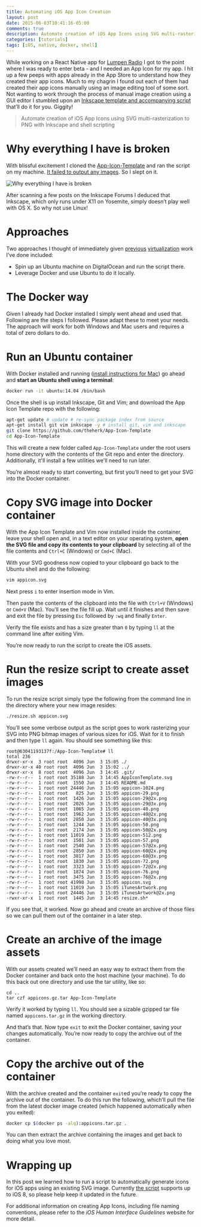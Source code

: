 ```yaml
---
title: Automating iOS App Icon Creation
layout: post
date: 2015-06-03T10:41:16-05:00
comments: true
description: Automate creation of iOS App Icons using SVG multi-rasterization to PNG with Inkscape and shell scripting.
categories: [tutorials]
tags: [iOS, native, docker, shell]
---
```


While working on a React Native app for [Lumpen Radio](http://lumpen.fm) I got to the point where I was ready to enter beta - and I needed an App Icon for my app. I hit up a few peeps with apps already in the App Store to understand how they created their app icons. Much to my chagrin I found out each of them had created their app icons manually using an image editing tool of some sort. Not wanting to work through the process of manual image creation using a GUI editor I stumbled upon an [Inkscape template and accompanying script](https://github.com/theherk/App-Icon-Template) that’ll do it for you. Giggity!

> Automate creation of iOS App Icons using SVG multi-rasterization to PNG with Inkscape and shell scripting

# Why everything I have is broken

With blissful excitement I cloned the [App-Icon-Template](https://github.com/theherk/App-Icon-Template) and ran the script on my machine. [It failed to output any images](https://github.com/theherk/App-Icon-Template/issues/3). So I slept on it.

![Why everything I have is broken](http://imgs.xkcd.com/comics/hard_reboot.png)

After scanning a few posts on the Inkscape Forums I deduced that Inkscape, which only runs under X11 on Yosemite, simply doesn’t play well with OS X. So why not use Linux!

# Approaches

Two approaches I thought of immediately given [previous](/developing-modern-web-applications-on-windows-vagrant/) [virtualization](/simple-websites-jekyll-docker/) work I’ve done included:

- Spin up an Ubuntu machine on DigitalOcean and run the script there.
- Leverage Docker and use Ubuntu to do it locally.

# The Docker way

Given I already had Docker installed I simply went ahead and used that. Following are the steps I followed. Please adapt these to meet your needs. The approach will work for both Windows and Mac users and requires a total of zero dollars to do.

# Run an Ubuntu container

With Docker installed and running ([install instructions for Mac](http://habd.as/simple-websites-jekyll-docker/#install-docker)) go ahead and **start an Ubuntu shell using a terminal**:

```sh
docker run -it ubuntu:14.04 /bin/bash
```

Once the shell is up install Inkscape, Git and Vim; and download the App Icon Template repo with the following:

```sh
apt-get update # update # re-sync package index from source
apt-get install git vim inkscape -y # install git, vim and inkscape
git clone https://github.com/theherk/App-Icon-Template
cd App-Icon-Template
```

This will create a new folder called `App-Icon-Template` under the root users home directory with the contents of the Git repo and enter the directory. Additionally, it'll install a few utilities we'll need to run later.

You’re almost ready to start converting, but first you’ll need to get your SVG into the Docker container.

# Copy SVG image into Docker container

With the App Icon Template and Vim now installed inside the container, leave your shell open and, in a text editor on your operating system, **open the SVG file and copy its contents to your clipboard** by selecting all of the file contents and `Ctrl+C` (Windows) or `Cmd+C` (Mac).

With your SVG goodness now copied to your clipboard go back to the Ubuntu shell and do the following:

```sh
vim appicon.svg
```

Next press `i` to enter insertion mode in Vim.

Then paste the contents of the clipboard into the file with `Ctrl+V` (Windows) or `Cmd+V` (Mac). You’ll see the file fill up. Wait until it finishes and then save and exit the file by pressing `Esc` followed by `:wq` and finally `Enter`.

Verify the file exists and has a size greater than `0` by typing `ll` at the command line after exiting Vim.

You’re now ready to run the script to create the iOS assets.

# Run the resize script to create asset images

To run the resize script simply type the following from the command line in the directory where your new image resides:

```sh
./resize.sh appicon.svg
```

You’ll see some verbose output as the script goes to work rasterizing your SVG into PNG bitmap images of various sizes for iOS. Wait for it to finish and then type `ll` again. You should see something like this:

```
root@63041193137f:/App-Icon-Template# ll
total 236
drwxr-xr-x  3 root root  4096 Jun  3 15:05 ./
drwxr-xr-x 40 root root  4096 Jun  3 15:02 ../
drwxr-xr-x  8 root root  4096 Jun  3 14:45 .git/
-rw-r--r--  1 root root 35188 Jun  3 14:45 AppIconTemplate.svg
-rw-r--r--  1 root root  1550 Jun  3 14:45 README.md
-rw-r--r--  1 root root 24446 Jun  3 15:05 appicon-1024.png
-rw-r--r--  1 root root   825 Jun  3 15:05 appicon-29.png
-rw-r--r--  1 root root  1426 Jun  3 15:05 appicon-29@2x.png
-rw-r--r--  1 root root  2026 Jun  3 15:05 appicon-29@3x.png
-rw-r--r--  1 root root  1065 Jun  3 15:05 appicon-40.png
-rw-r--r--  1 root root  1962 Jun  3 15:05 appicon-40@2x.png
-rw-r--r--  1 root root  2850 Jun  3 15:05 appicon-40@3x.png
-rw-r--r--  1 root root  1244 Jun  3 15:05 appicon-50.png
-rw-r--r--  1 root root  2174 Jun  3 15:05 appicon-50@2x.png
-rw-r--r--  1 root root 11019 Jun  3 15:05 appicon-512.png
-rw-r--r--  1 root root  1501 Jun  3 15:05 appicon-57.png
-rw-r--r--  1 root root  2540 Jun  3 15:05 appicon-57@2x.png
-rw-r--r--  1 root root  2850 Jun  3 15:05 appicon-60@2x.png
-rw-r--r--  1 root root  3817 Jun  3 15:05 appicon-60@3x.png
-rw-r--r--  1 root root  1830 Jun  3 15:05 appicon-72.png
-rw-r--r--  1 root root  3323 Jun  3 15:05 appicon-72@2x.png
-rw-r--r--  1 root root  1874 Jun  3 15:05 appicon-76.png
-rw-r--r--  1 root root  3475 Jun  3 15:05 appicon-76@2x.png
-rw-r--r--  1 root root 41998 Jun  3 15:05 appicon.svg
-rw-r--r--  1 root root 11019 Jun  3 15:05 iTunesArtwork.png
-rw-r--r--  1 root root 24446 Jun  3 15:05 iTunesArtwork@2x.png
-rwxr-xr-x  1 root root  1445 Jun  3 14:45 resize.sh*
```

If you see that, it worked. Now go ahead and create an archive of those files so we can pull them out of the container in a later step.

# Create an archive of the image assets

With our assets created we’ll need an easy way to extract them from the Docker container and back onto the host machine (your machine). To do this back out one directory and use the tar utility, like so:

```
cd ..
tar czf appicons.gz.tar App-Icon-Template
```

Verify it worked by typing `ll`. You should see a sizable gzipped tar file named `appicons.tar.gz` in the working directory.

And that’s that. Now type `exit` to exit the Docker container, saving your changes automatically. You’re now ready to copy the archive out of the container.

# Copy the archive out of the container

With the archive created and the container `exit`ed you’re ready to copy the archive out of the container. To do this run the following, which’ll pull the file from the latest docker image created (which happened automatically when you exited):

```sh
docker cp $(docker ps -alq):appicons.tar.gz .
```

You can then extract the archive containing the images and get back to doing what you love most.

# Wrapping up

In this post we learned how to run a script to automatically generate icons for iOS apps using an existing SVG image. Currently [the script](https://github.com/theherk/App-Icon-Template/blob/master/resize.sh) supports up to iOS 8, so please help keep it updated in the future.

For additional information on creating App Icons, including file naming conventions, please refer to the *iOS Human Interface Guidelines* website for more detail.
